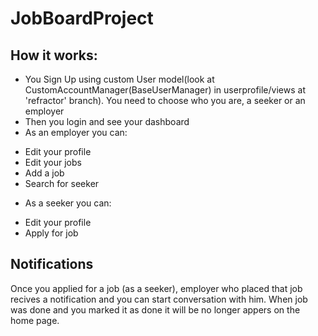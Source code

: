 # JobBoardProject

## How it works:

- You Sign Up using custom User model(look at CustomAccountManager(BaseUserManager) in userprofile/views at 'refractor' branch).
You need to choose who you are, a seeker or an employer
- Then you login and see your dashboard
- As an employer you can:
* Edit your profile
* Edit your jobs
* Add a job
* Search for seeker


- As a seeker you can:

* Edit your profile
* Apply for job

## Notifications
Once you applied for a job (as a seeker), employer who placed that job recives a notification and you can start conversation with him. 
When job was done and you marked it as done it will be no longer appers on the home page.
